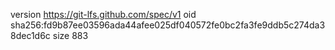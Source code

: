 version https://git-lfs.github.com/spec/v1
oid sha256:fd9b87ee03596ada44afee025df040572fe0bc2fa3fe9ddb5c274da38dec1d6c
size 883
